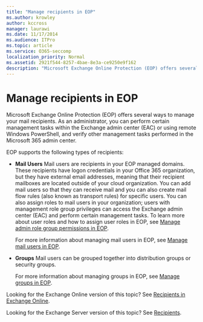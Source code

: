```yaml
---
title: "Manage recipients in EOP"
ms.author: krowley
author: kccross
manager: laurawi
ms.date: 11/17/2014
ms.audience: ITPro
ms.topic: article
ms.service: O365-seccomp
localization_priority: Normal
ms.assetid: 2921f544-8257-4bae-8e3a-ce9250e9f162
description: "Microsoft Exchange Online Protection (EOP) offers several ways to manage your mail recipients. As an administrator, you can perform certain management tasks within the Exchange admin center (EAC) or using remote Windows PowerShell, and verify other management tasks performed in the Microsoft 365 admin center."
---
```


# Manage recipients in EOP

Microsoft Exchange Online Protection (EOP) offers several ways to manage your mail recipients. As an administrator, you can perform certain management tasks within the Exchange admin center (EAC) or using remote Windows PowerShell, and verify other management tasks performed in the Microsoft 365 admin center.
  
EOP supports the following types of recipients:
  
- **Mail Users** Mail users are recipients in your EOP managed domains. These recipients have logon credentials in your Office 365 organization, but they have external email addresses, meaning that their recipient mailboxes are located outside of your cloud organization. You can add mail users so that they can receive mail and you can also create mail flow rules (also known as transport rules) for specific users. You can also assign roles to mail users in your organization; users with management role group privileges can access the Exchange admin center (EAC) and perform certain management tasks. To learn more about user roles and how to assign user roles in EOP, see [Manage admin role group permissions in EOP](manage-admin-role-group-permissions-in-eop.md).
    
    For more information about managing mail users in EOP, see [Manage mail users in EOP](manage-mail-users-in-eop.md).
    
- **Groups** Mail users can be grouped together into distribution groups or security groups. 
    
    For more information about managing groups in EOP, see [Manage groups in EOP](manage-groups-in-eop.md).
    
Looking for the Exchange Online version of this topic? See [Recipients in Exchange Online](http://technet.microsoft.com/library/50d16941-5cd7-435d-8715-e2b69f8410ab.aspx).
  
Looking for the Exchange Server version of this topic? See [Recipients](http://technet.microsoft.com/library/40300ed4-85a5-463d-bb3a-cf787bd44e9d.aspx).
  

